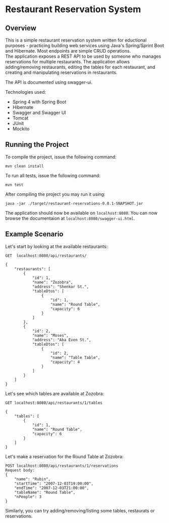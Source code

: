 # Restaurant Reservation System
## Overview
This is a simple restaurant reservation system written for eductional purposes - 
practicing building web services using Java's Spring/Sprint Boot and Hibernate. 
Most endpoints are simple CRUD operations.  
The application exposes a REST API to be used by someone who manages reservations
for multiple restaurants. The application allows adding/removing restaurants, 
editing the tables for each restaurant, and creating and manipulating reservations
in restaurants.

The API is documented using swagger-ui.

Technologies used:
* Spring 4 with Spring Boot
* Hibernate
* Swagger and Swagger UI
* Tomcat
* JUnit
* Mockito


## Running the Project
To compile the project, issue the following command: 

```
mvn clean install
```

To run all tests, issue the following command: 

```
mvn test
```

After compiling the project you may run it using:

```
java -jar ./target/restaurant-reservations-0.0.1-SNAPSHOT.jar
```

The application should now be available on `localhost:8080`.
You can now browse the documentaion at `localhost:8080/swagger-ui.html`.

## Example Scenario
Let's start by looking at the available restaurants:

```
GET  localhost:8080/api/restaurants/

{
    "restaurants": [
        {
            "id": 1,
            "name": "Zozobra",
            "address": "Shenkar St.",
            "tableDtos": [
                {
                    "id": 1,
                    "name": "Round Table",
                    "capacity": 6
                }
            ]
        },
        {
            "id": 2,
            "name": "Moses",
            "address": "Aba Even St.",
            "tableDtos": [
                {
                    "id": 2,
                    "name": "Table Table",
                    "capacity": 4
                }
            ]
        }
    ]
}
```

Let's see which tables are available at Zozobra:

```
GET localhost:8080/api/restaurants/1/tables

{
    "tables": [
        {
            "id": 1,
            "name": "Round Table",
            "capacity": 6
        }
    ]
}
``` 

Let's make a reservation for the Round Table at Zozobra:

```
POST localhost:8080/api/restaurants/1/reservations
Request body:
{
	"name": "Rubin",
	"startTime": "2007-12-03T19:00:00",
	"endTime": "2007-12-03T21:00:00",
	"tableName": "Round Table",
	"nPeople": 3
}
```

Similarly, you can try adding/removing/listing some tables, restaurats or reservations.
